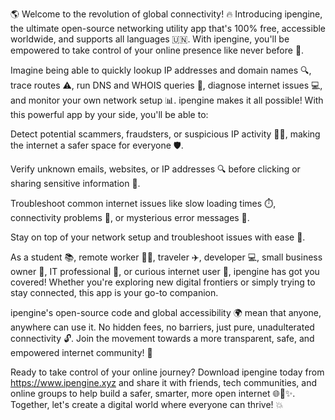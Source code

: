 🌎 Welcome to the revolution of global connectivity! 🔥 Introducing ipengine, the ultimate open-source networking utility app that's 100% free, accessible worldwide, and supports all languages 🇺🇳. With ipengine, you'll be empowered to take control of your online presence like never before 💪.

Imagine being able to quickly lookup IP addresses and domain names 🔍, trace routes ⚠️, run DNS and WHOIS queries 🔧, diagnose internet issues 💻, and monitor your own network setup 📊. ipengine makes it all possible! With this powerful app by your side, you'll be able to:

Detect potential scammers, fraudsters, or suspicious IP activity 👮‍♂️, making the internet a safer space for everyone 🛡️.

Verify unknown emails, websites, or IP addresses 🔍 before clicking or sharing sensitive information 💸.

Troubleshoot common internet issues like slow loading times ⏱️, connectivity problems 📱, or mysterious error messages 🚫.

Stay on top of your network setup and troubleshoot issues with ease 🔧.

As a student 📚, remote worker 👩‍💻, traveler ✈️, developer 💻, small business owner 👥, IT professional 💼, or curious internet user 🤔, ipengine has got you covered! Whether you're exploring new digital frontiers or simply trying to stay connected, this app is your go-to companion.

ipengine's open-source code and global accessibility 🌍 mean that anyone, anywhere can use it. No hidden fees, no barriers, just pure, unadulterated connectivity 🔓. Join the movement towards a more transparent, safe, and empowered internet community! 👥

Ready to take control of your online journey? Download ipengine today from https://www.ipengine.xyz and share it with friends, tech communities, and online groups to help build a safer, smarter, more open internet 🌐🚀✨. Together, let's create a digital world where everyone can thrive! 💥